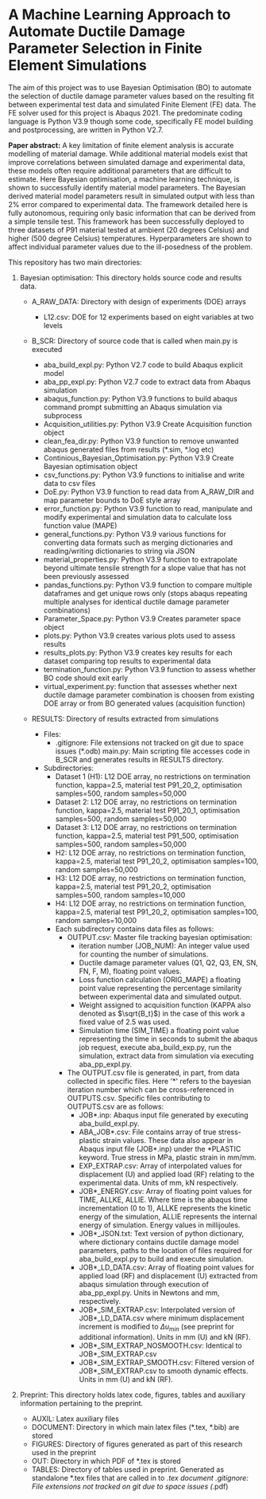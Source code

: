 # A Machine Learning Approach to Automate Ductile Damage Parameter Selection in Finite Element Simulations

The aim of this project was to use Bayesian Optimisation (BO) to automate the selection of ductile damage parameter values based on the resulting fit between experimental test data and simulated Finite Element (FE) data.
The FE solver used for this project is Abaqus 2021.
The predominate coding language is Python V3.9 though some code, specifically FE model building and postprocessing, are written in Python V2.7.

**Paper abstract:**
A key limitation of finite element analysis is accurate modelling of material damage.
While additional material models exist that improve correlations between simulated damage and experimental data, these models often require additional parameters that are difficult to estimate.
Here Bayesian optimisation, a machine learning technique, is shown to successfully identify material model parameters.
The Bayesian derived material model parameters result in simulated output with less than 2% error compared to experimental data.
The framework detailed here is fully autonomous, requiring only basic information that can be derived from a simple tensile test.
This framework has been successfully deployed to three datasets of P91 material tested at ambient (20 degrees Celsius) and higher (500 degree Celsius) temperatures.
Hyperparameters are shown to affect individual parameter values due to the ill-posedness of the problem.

This repository has two main directories:
1. Bayesian optimisation: This directory holds source code and results data.
	* A_RAW_DATA: Directory with design of experiments (DOE) arrays
		* L12.csv: DOE for 12 experiments based on eight variables at two levels
	* B_SCR: Directory of source code that is called when main.py is executed
		* aba_build_expl.py: Python V2.7 code to build Abaqus explicit model
		* aba_pp_expl.py: Python V2.7 code to extract data from Abaqus simulation
		* abaqus_function.py: Python V3.9 functions to build abaqus command prompt submitting an Abaqus simulation via subprocess
		* Acquisition_utilities.py: Python V3.9 Create Acquisition function object
		* clean_fea_dir.py: Python V3.9 function to remove unwanted abaqus generated files from results (*.sim, *.log etc)
		* Continious_Bayesian_Optimisation.py: Python V3.9 Create Bayesian optimisation object
		* csv_functions.py: Python V3.9 functions to initialise and write data to csv files
		* DoE.py: Python V3.9 function to read data from A_RAW_DIR and map parameter bounds to DoE style array
		* error_function.py: Python V3.9 function to read, manipulate and modify experimental and simulation data to calculate loss function value (MAPE)
		* general_functions.py: Python V3.9 various functions for converting data formats such as merging dictionaries and reading/writing dictionaries to string via JSON
		* material_properties.py: Python V3.9 function to extrapolate beyond ultimate tensile strength for a slope value that has not been previously assessed
		* pandas_functions.py: Python V3.9 function to compare multiple dataframes and get unique rows only (stops abaqus repeating multiple analyses for identical ductile damage parameter combinations)
		* Parameter_Space.py: Python V3.9 Creates parameter space object
		* plots.py: Python V3.9 creates various plots used to assess results
		* results_plots.py: Python V3.9 creates key results for each dataset comparing top results to experimental data
		* termination_function.py: Python V3.9 function to assess whether BO code should exit early
		* virtual_experiment.py: function that assesses whether next ductile damage parameter combination is choosen from existing DOE array or from BO generated values (acquisition function)

	* RESULTS: Directory of results extracted from simulations
      * Files:
        * .gitignore: File extensions not tracked on git due to space issues (*.odb)
		  main.py: Main scripting file accesses code in B_SCR and generates results in RESULTS directory.
      * Subdirectories:
          * Dataset 1 (H1): L12 DOE array, no restrictions on termination function, kappa=2.5, material test P91_20_2, optimisation samples=500, random samples=50,000
          * Dataset 2: L12 DOE array, no restrictions on termination function, kappa=2.5, material test P91_20_1, optimisation samples=500, random samples=50,000
          * Dataset 3: L12 DOE array, no restrictions on termination function, kappa=2.5, material test P91_500, optimisation samples=500, random samples=50,000
          * H2: L12 DOE array, no restrictions on termination function, kappa=2.5, material test P91_20_2, optimisation samples=100, random samples=50,000
          * H3: L12 DOE array, no restrictions on termination function, kappa=2.5, material test P91_20_2, optimisation samples=500, random samples=10,000
          * H4: L12 DOE array, no restrictions on termination function, kappa=2.5, material test P91_20_2, optimisation samples=100, random samples=10,000
        * Each subdirectory contains data files as follows:
          * OUTPUT.csv: Master file tracking bayesian optimisation:
            * iteration number (JOB_NUM): An integer value used for counting the number of simulations.
            * Ductile damage parameter values (Q1, Q2, Q3, EN, SN, FN, F, M), floating point values.
            * Loss function calculation (ORIG_MAPE) a floating point value representing the percentage similarity between experimental data and simulated output.
            * Weight assigned to acquisition function (KAPPA also denoted as $\sqrt{B_t}$) in the case of this work a fixed value of 2.5 was used.
            * Simulation time (SIM_TIME) a floating point value representing the time in seconds to submit the abaqus job request, execute aba_build_exp.py, run the simulation, extract data from simulation via executing aba_pp_expl.py.
          * The OUTPUT.csv file is generated, in part, from data collected in specific files. Here '*' refers to the bayesian iteration number which can be cross-referenced in OUTPUTS.csv. Specific files contributing to OUTPUTS.csv are as follows:
            * JOB*.inp: Abaqus input file generated by executing aba_build_expl.py.
            * ABA_JOB*.csv: File contains array of true stress-plastic strain values. These data also appear in Abaqus input file (JOB*.inp) under the *PLASTIC keyword. True stress in MPa, plastic strain in mm/mm. 
            * EXP_EXTRAP.csv: Array of interpolated values for displacement (U) and applied load (RF) relating to the experimental data. Units of mm, kN respectively. 
            * JOB*_ENERGY.csv: Array of floating point values for TIME, ALLKE, ALLIE. Where time is the abaqus time incrementation (0 to 1), ALLKE represents the kinetic energy of the simulation, ALLIE represents the internal energy of simulation. Energy values in millijoules.
            * JOB*_JSON.txt: Text version of python dictionary, where dictionary contains ductile damage model parameters, paths to the location of files required for aba_build_expl.py to build and execute simulation.
            * JOB*_LD_DATA.csv: Array of floating point values for applied load (RF) and displacement (U) extracted from abaqus simulation through execution of aba_pp_expl.py. Units in Newtons and mm, respectively. 
            * JOB*_SIM_EXTRAP.csv: Interpolated version of JOB*_LD_DATA.csv where minimum displacement increment is modified to $\Delta u_{min}$ (see preprint for additional information). Units in mm (U) and kN (RF). 
            * JOB*_SIM_EXTRAP_NOSMOOTH.csv: Identical to JOB*_SIM_EXTRAP.csv
            * JOB*_SIM_EXTRAP_SMOOTH.csv: Filtered version of JOB*_SIM_EXTRAP.csv to smooth dynamic effects. Units in mm (U) and kN (RF).

2. Preprint: This directory holds latex code, figures, tables and auxiliary information pertaining to the preprint.
	* AUXIL: Latex auxiliary files
	* DOCUMENT: Directory in which main latex files (*.tex, *.bib) are stored
	* FIGURES: Directory of figures generated as part of this research used in the preprint
	* OUT: Directory in which PDF of *.tex is stored
	* TABLES: Directory of tables used in preprint. Generated as standalone *.tex files that are called in to *.tex document
	  .gitignore: File extensions not tracked on git due to space issues (*.pdf)











